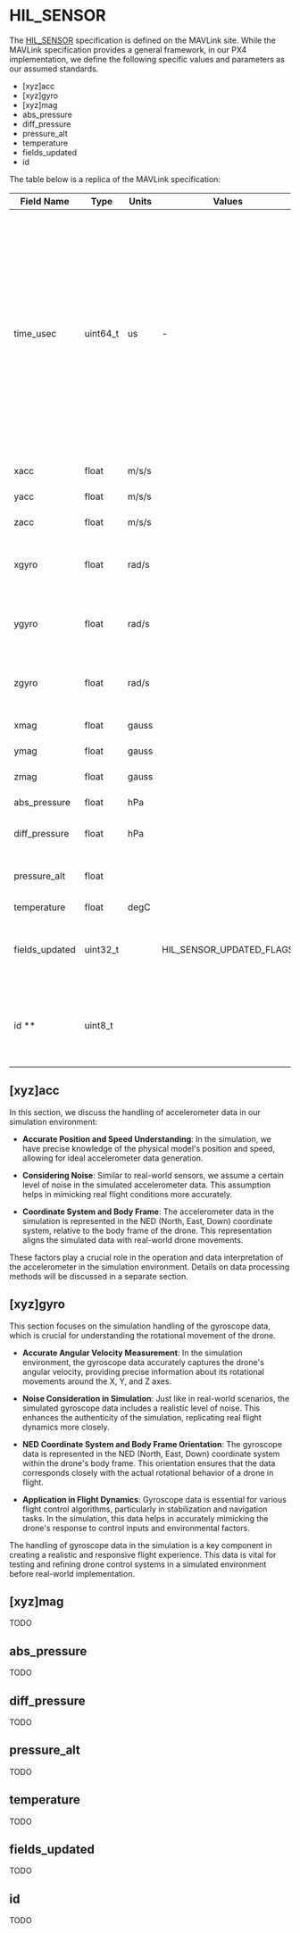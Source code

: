 # HIL_SENSOR


The [HIL_SENSOR](https://mavlink.io/en/messages/common.html#HIL_SENSOR) specification is defined on the MAVLink site. While the MAVLink specification provides a general framework, in our PX4 implementation, we define the following specific values and parameters as our assumed standards.

* [xyz]acc
* [xyz]gyro
* [xyz]mag
* abs_pressure
* diff_pressure
* pressure_alt
* temperature
* fields_updated
* id

The table below is a replica of the MAVLink specification:

| Field Name   | Type        | Units | Values | Description |
|--------------|-------------|-------|--------|-------------|
| time_usec    | uint64_t    | us    | -      |Timestamp (UNIX Epoch time or time since system boot). The receiving end can infer timestamp format (since 1.1.1970 or since system boot) by checking for the magnitude of the number.|
|xacc|float|m/s/s||X acceleration|
|yacc|float|m/s/s||Y acceleration|
|zacc|float|m/s/s||Z acceleration|
|xgyro|float|rad/s||Angular speed around X axis in body frame|
|ygyro|float|rad/s||Angular speed around Y axis in body frame|
|zgyro|float|rad/s||Angular speed around Z axis in body frame|
|xmag|float|gauss||X Magnetic field|
|ymag|float|gauss||Y Magnetic field|
|zmag|float|gauss||Z Magnetic field|
|abs_pressure|float|hPa||Absolute pressure|
|diff_pressure|float|hPa||Differential pressure (airspeed)|
|pressure_alt|float|||Altitude calculated from pressure|
|temperature|float|degC||Temperature|
|fields_updated	|uint32_t||HIL_SENSOR_UPDATED_FLAGS|Bitmap for fields that have updated since last message|
|id **|uint8_t|||Sensor ID (zero indexed). Used for multiple sensor inputs|


## [xyz]acc


In this section, we discuss the handling of accelerometer data in our simulation environment:

- **Accurate Position and Speed Understanding**: In the simulation, we have precise knowledge of the physical model's position and speed, allowing for ideal accelerometer data generation.

- **Considering Noise**: Similar to real-world sensors, we assume a certain level of noise in the simulated accelerometer data. This assumption helps in mimicking real flight conditions more accurately.

- **Coordinate System and Body Frame**: The accelerometer data in the simulation is represented in the NED (North, East, Down) coordinate system, relative to the body frame of the drone. This representation aligns the simulated data with real-world drone movements.

These factors play a crucial role in the operation and data interpretation of the accelerometer in the simulation environment. Details on data processing methods will be discussed in a separate section.

## [xyz]gyro

This section focuses on the simulation handling of the gyroscope data, which is crucial for understanding the rotational movement of the drone.

- **Accurate Angular Velocity Measurement**: In the simulation environment, the gyroscope data accurately captures the drone's angular velocity, providing precise information about its rotational movements around the X, Y, and Z axes.

- **Noise Consideration in Simulation**: Just like in real-world scenarios, the simulated gyroscope data includes a realistic level of noise. This enhances the authenticity of the simulation, replicating real flight dynamics more closely.

- **NED Coordinate System and Body Frame Orientation**: The gyroscope data is represented in the NED (North, East, Down) coordinate system within the drone's body frame. This orientation ensures that the data corresponds closely with the actual rotational behavior of a drone in flight.

- **Application in Flight Dynamics**: Gyroscope data is essential for various flight control algorithms, particularly in stabilization and navigation tasks. In the simulation, this data helps in accurately mimicking the drone's response to control inputs and environmental factors.

The handling of gyroscope data in the simulation is a key component in creating a realistic and responsive flight experience. This data is vital for testing and refining drone control systems in a simulated environment before real-world implementation.

## [xyz]mag

TODO

## abs_pressure

TODO

## diff_pressure

TODO

## pressure_alt

TODO

## temperature

TODO

## fields_updated

TODO

## id

TODO
